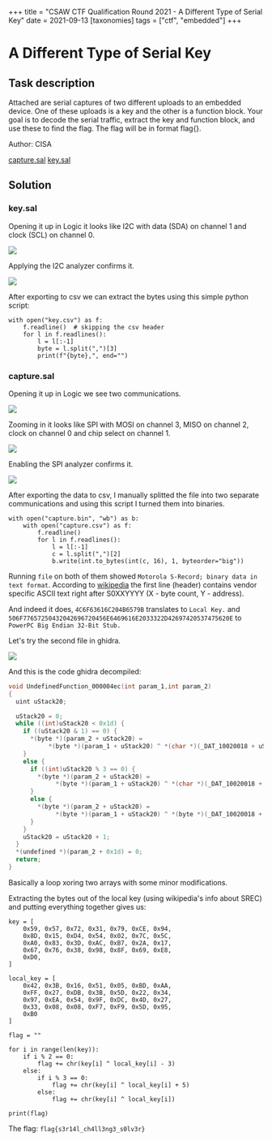 +++
title = "CSAW CTF Qualification Round 2021 - A Different Type of Serial Key"
date = 2021-09-13
[taxonomies]
tags = ["ctf", "embedded"]
+++

# A Different Type of Serial Key

## Task description

Attached are serial captures of two different uploads to an embedded device. One of these uploads is a key and the other is a function block. Your goal is to decode the serial traffic, extract the key and function block, and use these to find the flag. The flag will be in format flag{}.

Author: CISA

[capture.sal](/files/csawctf2021/a-different-type-of-serial-key/capture.sal)
[key.sal](/files/csawctf2021/a-different-type-of-serial-key/key.sal)

## Solution

### key.sal

Opening it up in Logic it looks like I2C with data (SDA) on channel 1 and clock (SCL) on channel 0.

![](/images/csawctf2021/a-different-type-of-serial-key/key.png)

Applying the I2C analyzer confirms it.

![](/images/csawctf2021/a-different-type-of-serial-key/key-decoded.png)

After exporting to csv we can extract the bytes using this simple python script:

```py3
with open("key.csv") as f:
    f.readline()  # skipping the csv header
    for l in f.readlines():
        l = l[:-1]
        byte = l.split(",")[3]
        print(f"{byte},", end="")
```

### capture.sal

Opening it up in Logic we see two communications.

![](/images/csawctf2021/a-different-type-of-serial-key/capture-zoomed-out.png)

Zooming in it looks like SPI with MOSI on channel 3, MISO on channel 2, clock on channel 0 and chip select on channel 1.

![](/images/csawctf2021/a-different-type-of-serial-key/capture.png)

Enabling the SPI analyzer confirms it.

![](/images/csawctf2021/a-different-type-of-serial-key/capture-decoded.png)

After exporting the data to csv, I manually splitted the file into two separate communications and using this script I turned them into binaries.

```py3
with open("capture.bin", "wb") as b:
    with open("capture.csv") as f:
        f.readline()
        for l in f.readlines():
            l = l[:-1]
            c = l.split(",")[2]
            b.write(int.to_bytes(int(c, 16), 1, byteorder="big"))
```

Running `file` on both of them showed `Motorola S-Record; binary data in text format`. According to [wikipedia](<https://en.wikipedia.org/wiki/SREC_(file_format)>) the first line (header) contains vendor specific ASCII text right after S0XXYYYY (X - byte count, Y - address).

And indeed it does, `4C6F63616C204B6579B` translates to `Local Key.` and `506F77657250432042696720456E6469616E2033322D42697420537475620E` to `PowerPC Big Endian 32-Bit Stub.`

Let's try the second file in ghidra.

![](/images/csawctf2021/a-different-type-of-serial-key/capture-ghidra.png)

And this is the code ghidra decompiled:

```c
void UndefinedFunction_000004ec(int param_1,int param_2)
{
  uint uStack20;

  uStack20 = 0;
  while ((int)uStack20 < 0x1d) {
    if ((uStack20 & 1) == 0) {
      *(byte *)(param_2 + uStack20) =
           *(byte *)(param_1 + uStack20) ^ *(char *)(_DAT_10020018 + uStack20) - 3U;
    }
    else {
      if ((int)uStack20 % 3 == 0) {
        *(byte *)(param_2 + uStack20) =
             *(byte *)(param_1 + uStack20) ^ *(char *)(_DAT_10020018 + uStack20) + 5U;
      }
      else {
        *(byte *)(param_2 + uStack20) =
             *(byte *)(param_1 + uStack20) ^ *(byte *)(_DAT_10020018 + uStack20);
      }
    }
    uStack20 = uStack20 + 1;
  }
  *(undefined *)(param_2 + 0x1d) = 0;
  return;
}
```

Basically a loop xoring two arrays with some minor modifications.

Extracting the bytes out of the local key (using wikipedia's info about SREC) and putting everything together gives us:

```py3
key = [
    0x59, 0x57, 0x72, 0x31, 0x79, 0xCE, 0x94,
    0x8D, 0x15, 0xD4, 0x54, 0x02, 0x7C, 0x5C,
    0xA0, 0x83, 0x3D, 0xAC, 0xB7, 0x2A, 0x17,
    0x67, 0x76, 0x38, 0x98, 0x8F, 0x69, 0xE8,
    0xD0,
]

local_key = [
    0x42, 0x3B, 0x16, 0x51, 0x05, 0xBD, 0xAA,
    0xFF, 0x27, 0xDB, 0x3B, 0x5D, 0x22, 0x34,
    0x97, 0xEA, 0x54, 0x9F, 0xDC, 0x4D, 0x27,
    0x33, 0x08, 0x08, 0xF7, 0xF9, 0x5D, 0x95,
    0xB0
]

flag = ""

for i in range(len(key)):
    if i % 2 == 0:
        flag += chr(key[i] ^ local_key[i] - 3)
    else:
        if i % 3 == 0:
            flag += chr(key[i] ^ local_key[i] + 5)
        else:
            flag += chr(key[i] ^ local_key[i])

print(flag)
```

The flag: `flag{s3r14l_ch4ll3ng3_s0lv3r}`
